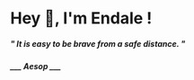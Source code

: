 <h1 title="head"> Hey 👋, I'm Endale !</h1>

**<h5><i>" It is easy to be brave from a safe distance. "</i></h5>**

*<b>___ Aesop ___</b>*
